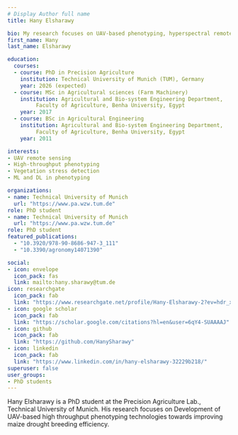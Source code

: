 ```yaml
---
# Display Author full name 
title: Hany Elsharawy

bio: My research focuses on UAV-based phenotyping, hyperspectral remote sensing, Maize drought high-throughput phenotyping
first_name: Hany
last_name: Elsharawy

education:
  courses:
  - course: PhD in Precision Agriculture
    institution: Technical University of Munich (TUM), Germany
    year: 2026 (expected)
  - course: MSc in Agricultural sciences (Farm Machinery)
    institution: Agricultural and Bio-system Engineering Department,
		 Faculty of Agriculture, Benha University, Egypt
    year: 2017
  - course: BSc in Agricultural Engineering
    institution: Agricultural and Bio-system Engineering Department,
		 Faculty of Agriculture, Benha University, Egypt
    year: 2011

interests:
- UAV remote sensing
- High-throughput phenotyping
- Vegetation stress detection
- ML and DL in phenotyping

organizations:
- name: Technical University of Munich
  url: "https://www.pa.wzw.tum.de"
role: PhD student
- name: Technical University of Munich
  url: "https://www.pa.wzw.tum.de"
role: PhD student
featured_publications:
  - "10.3920/978-90-8686-947-3_111"
  - "10.3390/agronomy14071390" 

social:
- icon: envelope
  icon_pack: fas
  link: mailto:hany.sharawy@tum.de
icon: researchgate
  icon_pack: fab
  link: "https://www.researchgate.net/profile/Hany-Elsharawy-2?ev=hdr_xprf"
- icon: google scholar
  icon_pack: fab
  link: "https://scholar.google.com/citations?hl=en&user=6qY4-SUAAAAJ"
- icon: github
  icon_pack: fab
  link: "https://github.com/HanySharawy"
- icon: linkedin
  icon_pack: fab
  link: "https://www.linkedin.com/in/hany-elsharawy-32229b218/"
superuser: false
user_groups:
- PhD students
---
```

Hany Elsharawy is a PhD student at the Precision Agriculture Lab., Technical University of Munich. His research focuses on Development of UAV-based high throughput phenotyping technologies towards improving maize drought breeding efficiency.


